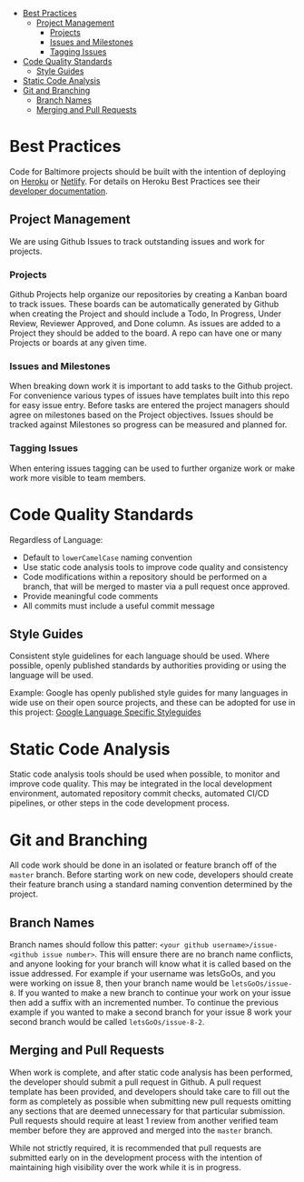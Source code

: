 <!-- TOC -->

- [Best Practices](#best-practices)
    - [Project Management](#project-management)
        - [Projects](#projects)
        - [Issues and Milestones](#issues-and-milestones)
        - [Tagging Issues](#tagging-issues)
- [Code Quality Standards](#code-quality-standards)
    - [Style Guides](#style-guides)
- [Static Code Analysis](#static-code-analysis)
- [Git and Branching](#git-and-branching)
    - [Branch Names](#branch-names)
    - [Merging and Pull Requests](#merging-and-pull-requests)

<!-- /TOC -->

# Best Practices
Code for Baltimore projects should be built with the intention of deploying on [Heroku](https://heroku.com) or [Netlify](https://netlify.com). For details on Heroku Best Practices see their [developer documentation](https://devcenter.heroku.com/articles/node-best-practices).

## Project Management
We are using Github Issues to track outstanding issues and work for projects.

### Projects
Github Projects help organize our repositories by creating a Kanban board to track issues. These boards can be automatically generated by Github when creating the Project and should include a Todo, In Progress, Under Review, Reviewer Approved, and Done column. As issues are added to a Project they should be added to the board. A repo can have one or many Projects or boards at any given time.

### Issues and Milestones
When breaking down work it is important to add tasks to the Github project. For convenience various types of issues have templates built into this repo for easy issue entry. Before tasks are entered the project managers should agree on milestones based on the Project objectives. Issues should be tracked against Milestones so progress can be measured and planned for.

### Tagging Issues
When entering issues tagging can be used to further organize work or make work more visible to team members.

# Code Quality Standards
Regardless of Language:

- Default to `lowerCamelCase` naming convention
- Use static code analysis tools to improve code quality and consistency
- Code modifications within a repository should be performed on a branch, that will be merged to master via a pull request once approved.
- Provide meaningful code comments
- All commits must include a useful commit message

## Style Guides
Consistent style guidelines for each language should be used. Where possible, openly published standards by authorities providing or using the language will be used.

Example: Google has openly published style guides for many languages in wide use on their open source projects, and these can be adopted for use in this project: [Google Language Specific Styleguides](https://google.github.io/styleguide/)


# Static Code Analysis
Static code analysis tools should be used when possible, to monitor and improve code quality. This may be integrated in the local development environment, automated repository commit checks, automated CI/CD pipelines, or other steps in the code development process.

# Git and Branching
All code work should be done in an isolated or feature branch off of the `master` branch.  Before starting work on new code, developers should create their feature branch using a standard naming convention determined by the project.  

## Branch Names
Branch names should follow this patter: `<your github username>/issue-<github issue number>`. This will ensure there are no branch name conflicts, and anyone looking for your branch will know what it is called based on the issue addressed. For example if your username was letsGoOs, and you were working on issue 8, then your branch name would be `letsGoOs/issue-8`. If you wanted to make a new branch to continue your work on your issue then add a suffix with an incremented number. To continue the previous example if you wanted to make a second branch for your issue 8 work your second branch would be called `letsGoOs/issue-8-2`.

## Merging and Pull Requests
When work is complete, and after static code analysis has been performed, the developer should submit a pull request in Github.  A pull request template has been provided, and developers should take care to fill out the form as completely as possible when submitting new pull requests omitting any sections that are deemed unnecessary for that particular submission.  Pull requests should require at least 1 review from another verified team member before they are approved and merged into the `master` branch.  

While not strictly required, it is recommended that pull requests are submitted early on in the development process with the intention of maintaining high visibility over the work while it is in progress. 

